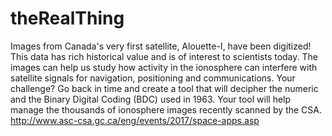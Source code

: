 # theRealThing
Images from Canada's very first satellite, Alouette-I, have been digitized! This data has rich historical value and is of interest to scientists today. The images can help us study how activity in the ionosphere can interfere with satellite signals for navigation, positioning and communications.
Your challenge? Go back in time and create a tool that will decipher the numeric and the Binary Digital Coding (BDC) used in 1963. Your tool will help manage the thousands of ionosphere images recently scanned by the CSA.
http://www.asc-csa.gc.ca/eng/events/2017/space-apps.asp
